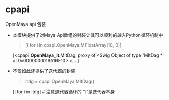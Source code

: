 # cpapi

OpenMaya api 包装

* 本模块提供了对Maya Api数组的封装让其可以顺利的融入Python循环机制中
  > [i for i in cpapi.OpenMaya.MFloatArray(10, 0)]
  >
  [<cpapi.__OpenMaya_it__.MItDag; proxy of <Swig Object of type 'MItDag *' at 0x0000000016A16E10> >,...]


* 不仅如此还提供了迭代器的封装
  > itdg = cpapi.OpenMaya.MItDag()
  >
  [i for i in itdg] # 注意迭代器循环的 “i”是迭代器本身